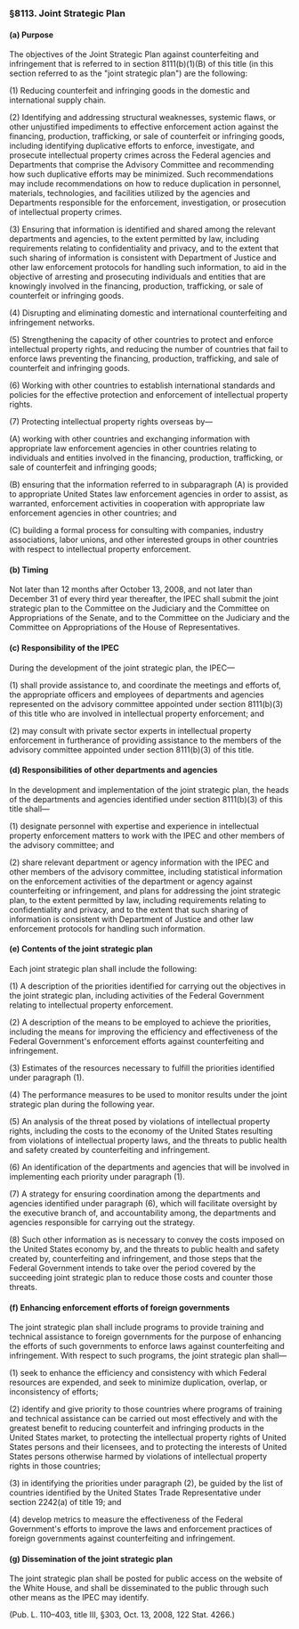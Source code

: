 ### §8113. Joint Strategic Plan ###

#### (a) Purpose ####

The objectives of the Joint Strategic Plan against counterfeiting and infringement that is referred to in section 8111(b)(1)(B) of this title (in this section referred to as the "joint strategic plan") are the following:

(1) Reducing counterfeit and infringing goods in the domestic and international supply chain.

(2) Identifying and addressing structural weaknesses, systemic flaws, or other unjustified impediments to effective enforcement action against the financing, production, trafficking, or sale of counterfeit or infringing goods, including identifying duplicative efforts to enforce, investigate, and prosecute intellectual property crimes across the Federal agencies and Departments that comprise the Advisory Committee and recommending how such duplicative efforts may be minimized. Such recommendations may include recommendations on how to reduce duplication in personnel, materials, technologies, and facilities utilized by the agencies and Departments responsible for the enforcement, investigation, or prosecution of intellectual property crimes.

(3) Ensuring that information is identified and shared among the relevant departments and agencies, to the extent permitted by law, including requirements relating to confidentiality and privacy, and to the extent that such sharing of information is consistent with Department of Justice and other law enforcement protocols for handling such information, to aid in the objective of arresting and prosecuting individuals and entities that are knowingly involved in the financing, production, trafficking, or sale of counterfeit or infringing goods.

(4) Disrupting and eliminating domestic and international counterfeiting and infringement networks.

(5) Strengthening the capacity of other countries to protect and enforce intellectual property rights, and reducing the number of countries that fail to enforce laws preventing the financing, production, trafficking, and sale of counterfeit and infringing goods.

(6) Working with other countries to establish international standards and policies for the effective protection and enforcement of intellectual property rights.

(7) Protecting intellectual property rights overseas by—

(A) working with other countries and exchanging information with appropriate law enforcement agencies in other countries relating to individuals and entities involved in the financing, production, trafficking, or sale of counterfeit and infringing goods;

(B) ensuring that the information referred to in subparagraph (A) is provided to appropriate United States law enforcement agencies in order to assist, as warranted, enforcement activities in cooperation with appropriate law enforcement agencies in other countries; and

(C) building a formal process for consulting with companies, industry associations, labor unions, and other interested groups in other countries with respect to intellectual property enforcement.

#### (b) Timing ####

Not later than 12 months after October 13, 2008, and not later than December 31 of every third year thereafter, the IPEC shall submit the joint strategic plan to the Committee on the Judiciary and the Committee on Appropriations of the Senate, and to the Committee on the Judiciary and the Committee on Appropriations of the House of Representatives.

#### (c) Responsibility of the IPEC ####

During the development of the joint strategic plan, the IPEC—

(1) shall provide assistance to, and coordinate the meetings and efforts of, the appropriate officers and employees of departments and agencies represented on the advisory committee appointed under section 8111(b)(3) of this title who are involved in intellectual property enforcement; and

(2) may consult with private sector experts in intellectual property enforcement in furtherance of providing assistance to the members of the advisory committee appointed under section 8111(b)(3) of this title.

#### (d) Responsibilities of other departments and agencies ####

In the development and implementation of the joint strategic plan, the heads of the departments and agencies identified under section 8111(b)(3) of this title shall—

(1) designate personnel with expertise and experience in intellectual property enforcement matters to work with the IPEC and other members of the advisory committee; and

(2) share relevant department or agency information with the IPEC and other members of the advisory committee, including statistical information on the enforcement activities of the department or agency against counterfeiting or infringement, and plans for addressing the joint strategic plan, to the extent permitted by law, including requirements relating to confidentiality and privacy, and to the extent that such sharing of information is consistent with Department of Justice and other law enforcement protocols for handling such information.

#### (e) Contents of the joint strategic plan ####

Each joint strategic plan shall include the following:

(1) A description of the priorities identified for carrying out the objectives in the joint strategic plan, including activities of the Federal Government relating to intellectual property enforcement.

(2) A description of the means to be employed to achieve the priorities, including the means for improving the efficiency and effectiveness of the Federal Government's enforcement efforts against counterfeiting and infringement.

(3) Estimates of the resources necessary to fulfill the priorities identified under paragraph (1).

(4) The performance measures to be used to monitor results under the joint strategic plan during the following year.

(5) An analysis of the threat posed by violations of intellectual property rights, including the costs to the economy of the United States resulting from violations of intellectual property laws, and the threats to public health and safety created by counterfeiting and infringement.

(6) An identification of the departments and agencies that will be involved in implementing each priority under paragraph (1).

(7) A strategy for ensuring coordination among the departments and agencies identified under paragraph (6), which will facilitate oversight by the executive branch of, and accountability among, the departments and agencies responsible for carrying out the strategy.

(8) Such other information as is necessary to convey the costs imposed on the United States economy by, and the threats to public health and safety created by, counterfeiting and infringement, and those steps that the Federal Government intends to take over the period covered by the succeeding joint strategic plan to reduce those costs and counter those threats.

#### (f) Enhancing enforcement efforts of foreign governments ####

The joint strategic plan shall include programs to provide training and technical assistance to foreign governments for the purpose of enhancing the efforts of such governments to enforce laws against counterfeiting and infringement. With respect to such programs, the joint strategic plan shall—

(1) seek to enhance the efficiency and consistency with which Federal resources are expended, and seek to minimize duplication, overlap, or inconsistency of efforts;

(2) identify and give priority to those countries where programs of training and technical assistance can be carried out most effectively and with the greatest benefit to reducing counterfeit and infringing products in the United States market, to protecting the intellectual property rights of United States persons and their licensees, and to protecting the interests of United States persons otherwise harmed by violations of intellectual property rights in those countries;

(3) in identifying the priorities under paragraph (2), be guided by the list of countries identified by the United States Trade Representative under section 2242(a) of title 19; and

(4) develop metrics to measure the effectiveness of the Federal Government's efforts to improve the laws and enforcement practices of foreign governments against counterfeiting and infringement.

#### (g) Dissemination of the joint strategic plan ####

The joint strategic plan shall be posted for public access on the website of the White House, and shall be disseminated to the public through such other means as the IPEC may identify.

(Pub. L. 110–403, title III, §303, Oct. 13, 2008, 122 Stat. 4266.)